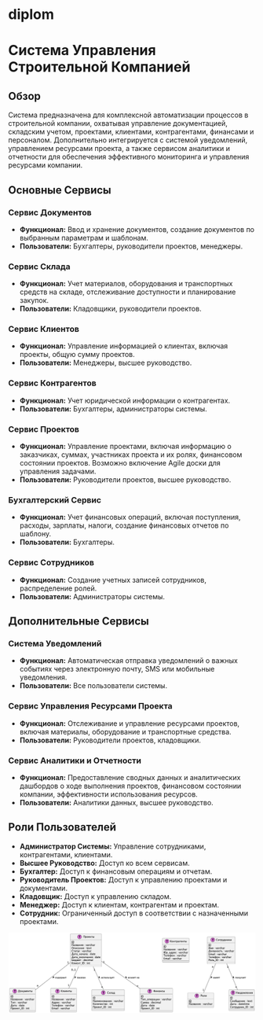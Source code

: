 # diplom

# Система Управления Строительной Компанией

## Обзор

Система предназначена для комплексной автоматизации процессов в строительной компании, охватывая управление документацией, складским учетом, проектами, клиентами, контрагентами, финансами и персоналом. Дополнительно интегрируется с системой уведомлений, управлением ресурсами проекта, а также сервисом аналитики и отчетности для обеспечения эффективного мониторинга и управления ресурсами компании.

## Основные Сервисы

### Сервис Документов

- **Функционал:** Ввод и хранение документов, создание документов по выбранным параметрам и шаблонам.
- **Пользователи:** Бухгалтеры, руководители проектов, менеджеры.

### Сервис Склада

- **Функционал:** Учет материалов, оборудования и транспортных средств на складе, отслеживание доступности и планирование закупок.
- **Пользователи:** Кладовщики, руководители проектов.

### Сервис Клиентов

- **Функционал:** Управление информацией о клиентах, включая проекты, общую сумму проектов.
- **Пользователи:** Менеджеры, высшее руководство.

### Сервис Контрагентов

- **Функционал:** Учет юридической информации о контрагентах.
- **Пользователи:** Бухгалтеры, администраторы системы.

### Сервис Проектов

- **Функционал:** Управление проектами, включая информацию о заказчиках, суммах, участниках проекта и их ролях, финансовом состоянии проектов. Возможно включение Agile доски для управления задачами.
- **Пользователи:** Руководители проектов, высшее руководство.

### Бухгалтерский Сервис

- **Функционал:** Учет финансовых операций, включая поступления, расходы, зарплаты, налоги, создание финансовых отчетов по шаблону.
- **Пользователи:** Бухгалтеры.

### Сервис Сотрудников

- **Функционал:** Создание учетных записей сотрудников, распределение ролей.
- **Пользователи:** Администраторы системы.

## Дополнительные Сервисы

### Система Уведомлений

- **Функционал:** Автоматическая отправка уведомлений о важных событиях через электронную почту, SMS или мобильные уведомления.
- **Пользователи:** Все пользователи системы.

### Сервис Управления Ресурсами Проекта

- **Функционал:** Отслеживание и управление ресурсами проектов, включая материалы, оборудование и транспортные средства.
- **Пользователи:** Руководители проектов, кладовщики.

### Сервис Аналитики и Отчетности

- **Функционал:** Предоставление сводных данных и аналитических дашбордов о ходе выполнения проектов, финансовом состоянии компании, эффективности использования ресурсов.
- **Пользователи:** Аналитики данных, высшее руководство.

## Роли Пользователей

- **Администратор Системы:** Управление сотрудниками, контрагентами, клиентами.
- **Высшее Руководство:** Доступ ко всем сервисам.
- **Бухгалтер:** Доступ к финансовым операциям и отчетам.
- **Руководитель Проектов:** Доступ к управлению проектами и документами.
- **Кладовщик:** Доступ к управлению складом.
- **Менеджер:** Доступ к клиентам, контрагентам и проектам.
- **Сотрудник:** Ограниченный доступ в соответствии с назначенными проектами.
  
![Диаграмма базы данных](https://github.com/IST0VE/diplom/blob/main/out/db/bd.png)